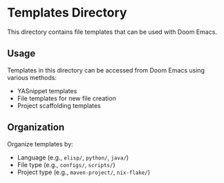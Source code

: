 # Templates Directory

This directory contains file templates that can be used with Doom Emacs.

## Usage

Templates in this directory can be accessed from Doom Emacs using various methods:
- YASnippet templates
- File templates for new file creation  
- Project scaffolding templates

## Organization

Organize templates by:
- Language (e.g., `elisp/`, `python/`, `java/`)
- File type (e.g., `configs/`, `scripts/`)
- Project type (e.g., `maven-project/`, `nix-flake/`)
